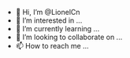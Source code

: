 - 👋 Hi, I’m @LionelCn
- 👀 I’m interested in ...
- 🌱 I’m currently learning ...
- 💞️ I’m looking to collaborate on ...
- 📫 How to reach me ...

<!---
LionelCn/LionelCn is a ✨ special ✨ repository because its `README.md` (this file) appears on your GitHub profile.
You can click the Preview link to take a look at your changes.
--->
